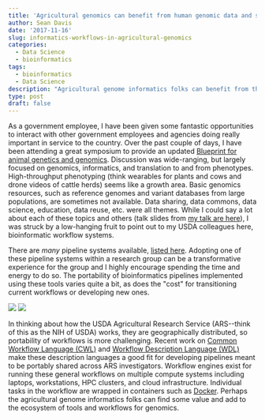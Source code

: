 ```yaml
---
title: 'Agricultural genomics can benefit from human genomic data and software engineering'
author: Sean Davis
date: '2017-11-16'
slug: informatics-workflows-in-agricultural-genomics
categories:
  - Data Science
  - bioinformatics
tags:
  - bioinformatics
  - Data Science
description: "Agricultural genome informatics folks can benefit from the growing tool sets for large-scale, portable, flexible, and reusable workflow and pipelines."
type: post
draft: false
---
```


As a government employee, I have been given some fantastic opportunities
to interact with other government employees and agencies doing really 
important in service to the country. Over the past couple of days, I have
been attending a great symposium to provide an updated 
[Blueprint for animal genetics and genomics](https://nifa.usda.gov/sites/default/files/resources/Blueprint%20for%20animal%20genetics%202008-17.pdf).
Discussion was wide-ranging, but largely focused on genomics, informatics,
and translation to and from phenotypes. High-throughput phenotyping (think
wearables for plants and cows and drone videos of cattle herds) seems like
a growth area. Basic genomics resources, such as reference genomes and variant
databases from large populations, are sometimes not available. Data sharing,
data commons, data science, education, data reuse, etc. were all themes. 
While I could say a lot about each of these topics and others (talk slides
from [my talk are here](https://seandavi.github.io/talk/2017/11/15/thoughts-on-an-agricultural-data-ecosystem/)), I was struck by a low-hanging fruit to 
point out to my USDA colleagues here, bioinformatic workflow systems.

There are *many* pipeline systems available, [listed here](https://github.com/pditommaso/awesome-pipeline). Adopting one of these pipeline systems
within a research group can be a transformative experience for the group
and I highly encourage spending the time and energy to do so. The 
portability of bioinformatics pipelines implemented using these tools 
varies quite a bit, as does the "cost" for transitioning current workflows
or developing new ones. 

![](http://www.commonwl.org/CWL-Logo-Header.png)
![](https://software.broadinstitute.org/wdl/resources/img_shared/wdl-logo_white.png)


In thinking about how the USDA Agricultural Research Service (ARS--think of this
as the NIH of USDA) works, they are geographically distributed, so portability
of workflows is more challenging. Recent work on 
[Common Workflow Language (CWL)](https://github.com/common-workflow-language/common-workflow-language) and
[Workflow Description Language (WDL)](https://software.broadinstitute.org/wdl/) make these description languages a good fit for developing pipelines
meant to be portably shared across ARS investigators. Workflow engines exist
for running these general workflows on multiple compute systems including
laptops, workstations, HPC clusters, and cloud infrastructure. Individual
tasks in the workflow are wrapped in containers such as 
[Docker](https://www.docker.com/). Perhaps the agricultural genome informatics
folks can find some value and add to the ecosystem of tools and workflows
for genomics.


